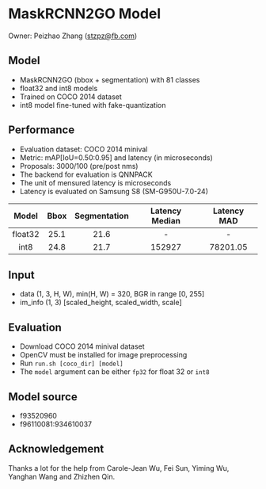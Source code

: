 # MaskRCNN2GO Model

Owner: Peizhao Zhang (stzpz@fb.com)

## Model
* MaskRCNN2GO (bbox + segmentation) with 81 classes
* float32 and int8 models
* Trained on COCO 2014 dataset
* int8 model fine-tuned with fake-quantization

## Performance
  * Evaluation dataset: COCO 2014 minival
  * Metric: mAP[IoU=0.50:0.95] and latency (in microseconds)
  * Proposals: 3000/100 (pre/post nms)
  * The backend for evaluation is QNNPACK
  * The unit of mensured latency is microseconds
  * Latency is evaluated on Samsung S8 (SM-G950U-7.0-24)

  |  Model  | Bbox | Segmentation | Latency Median | Latency MAD |
  |:-------:|:----:|:------------:|:--------------:|:-----------:|
  | float32 | 25.1 |     21.6     |        -       |      -      |
  |   int8  | 24.8 |     21.7     |     152927     |   78201.05  |

## Input
  * data (1, 3, H, W), min(H, W) = 320, BGR in range [0, 255]
  * im_info (1, 3) [scaled_height, scaled_width, scale]

## Evaluation
* Download COCO 2014 minival dataset
* OpenCV must be installed for image preprocessing
* Run ```run.sh [coco_dir] [model]```
* The `model` argument can be either `fp32` for float 32 or `int8`

## Model source
* f93520960
* f96110081:934610037

## Acknowledgement

Thanks a lot for the help from Carole-Jean Wu, Fei Sun, Yiming Wu, Yanghan Wang and Zhizhen Qin.

